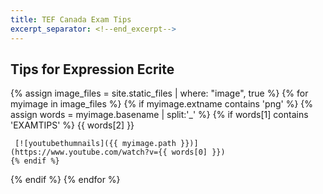 ```yaml
---
title: TEF Canada Exam Tips
excerpt_separator: <!--end_excerpt-->
---
```


## Tips for Expression Ecrite
<!--end_excerpt-->

{% assign image_files = site.static_files | where: "image", true %}
{% for myimage in image_files %}
  {% if myimage.extname contains 'png' %}
    {% assign words = myimage.basename | split:'_' %} 
    {% if words[1] contains 'EXAMTIPS' %}
      {{ words[2] }} 
    
    
     [![youtubethumnails]({{ myimage.path }})](https://www.youtube.com/watch?v={{ words[0] }}) 
    {% endif %}
  {% endif %}
{% endfor %}


